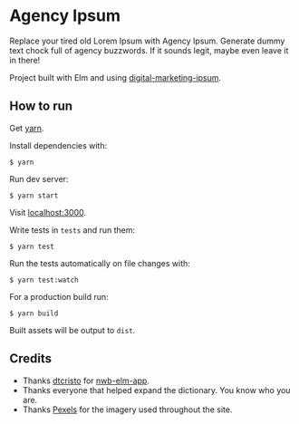 # Agency Ipsum

Replace your tired old Lorem Ipsum with Agency Ipsum. Generate dummy text chock full of agency buzzwords. If it sounds legit, maybe even leave it in there!

Project built with Elm and using [digital-marketing-ipsum](https://npmjs.com/package/digital-marketing-ipsum).

## How to run

Get [yarn](https://yarnpkg.com/en/docs/install).

Install dependencies with:
```
$ yarn
```

Run dev server:
```
$ yarn start
```
Visit [localhost:3000](http://localhost:3000/).

Write tests in `tests` and run them:
```
$ yarn test
```

Run the tests automatically on file changes with:
```
$ yarn test:watch
```

For a production build run:
```
$ yarn build
```
Built assets will be output to `dist`.

## Credits
* Thanks [dtcristo](https://github.com/dtcristo) for [nwb-elm-app](https://github.com/dtcristo/nwb-elm-app).
* Thanks everyone that helped expand the dictionary. You know who you are.
* Thanks [Pexels](https://www.pexels.com) for the imagery used throughout the site.
